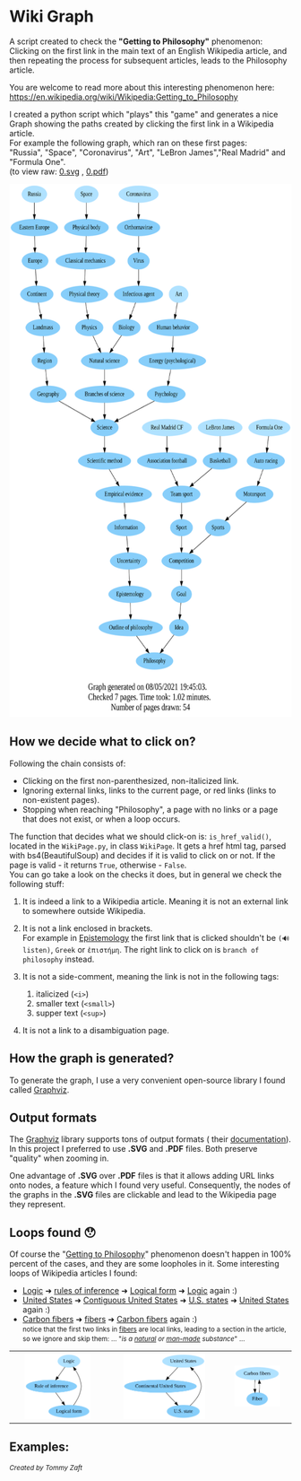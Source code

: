# Wiki Graph

A script created to check the **"Getting to Philosophy"** phenomenon:\
Clicking on the first link in the main text of an English Wikipedia article, and then repeating the process for
subsequent articles, leads to the Philosophy article.

You are welcome to read more about this interesting phenomenon
here: https://en.wikipedia.org/wiki/Wikipedia:Getting_to_Philosophy

I created a python script which "plays" this "game" and generates a nice Graph showing the paths created by clicking the
first link in a Wikipedia article.\
For example the following graph, which ran on these first pages:\
"Russia", "Space", "Coronavirus", "Art", "LeBron James","Real Madrid" and "Formula One".\
(to view raw: [0.svg](https://raw.githubusercontent.com/Tom-stack3/wikiGraph/master/output_examples/0.svg)
, [0.pdf](https://raw.githubusercontent.com/Tom-stack3/wikiGraph/master/output_examples/0.pdf))

<img src="./output_examples/0.svg" height="950">

## How we decide what to click on?

Following the chain consists of:

- Clicking on the first non-parenthesized, non-italicized link.
- Ignoring external links, links to the current page, or red links (links to non-existent pages).
- Stopping when reaching "Philosophy", a page with no links or a page that does not exist, or when a loop occurs.

The function that decides what we should click-on is: ```is_href_valid()```, located in the ```WikiPage.py```, in
class ```WikiPage```. It gets a href html tag, parsed with bs4(BeautifulSoup) and decides if it is valid to click on or
not. If the page is valid - it returns ```True```, otherwise - ```False```.\
You can go take a look on the checks it does, but in general we check the following stuff:

1. It is indeed a link to a Wikipedia article. Meaning it is not an external link to somewhere outside Wikipedia.

2. It is not a link enclosed in brackets.\
   For example in [Epistemology](https://en.wikipedia.org/wiki/Epistemology) the first link that is clicked shouldn't
   be ```(🔊listen)```, ```Greek``` or ```ἐπιστήμη```. The right link to click on is ```branch of philosophy``` instead.

3. It is not a side-comment, meaning the link is not in the following tags:
    1. italicized (```<i>```)
    2. smaller text (```<small>```)
    3. supper text (```<sup>```)

4. It is not a link to a disambiguation page.

## How the graph is generated?

To generate the graph, I use a very convenient open-source library I found called [Graphviz](https://graphviz.org/).

## Output formats

The [Graphviz](https://graphviz.org/) library supports tons of output formats (
their [documentation](https://graphviz.org/doc/info/output.html)). In this project I preferred to use **.SVG** and
**.PDF** files. Both preserve "quality" when zooming in.

One advantage of **.SVG** over **.PDF** files is that it allows adding URL links onto nodes, a feature which I found
very useful. Consequently, the nodes of the graphs in the **.SVG** files are clickable and lead to the Wikipedia page
they represent.

## Loops found 😯

Of course the "[Getting to Philosophy](https://en.wikipedia.org/wiki/Wikipedia:Getting_to_Philosophy)" phenomenon doesn't happen in 100% percent of the cases, and they are some loopholes in it. Some
interesting loops of Wikipedia articles I found:

- [Logic](https://en.wikipedia.org/wiki/Logic) ➜ [rules of inference](https://en.wikipedia.org/wiki/Rule_of_inference)
  ➜ [Logical form](https://en.wikipedia.org/wiki/Logical_form) ➜ [Logic](https://en.wikipedia.org/wiki/Logic) again :)
- [United States](https://en.wikipedia.org/wiki/United_States)
  ➜ [Contiguous United States](https://en.wikipedia.org/wiki/Contiguous_United_States)
  ➜ [U.S. states](https://en.wikipedia.org/wiki/U.S._state)
  ➜ [United States](https://en.wikipedia.org/wiki/United_States)  again :)
- [Carbon fibers](https://en.wikipedia.org/wiki/Carbon_fibers) ➜ [fibers](https://en.wikipedia.org/wiki/Fiber)
  ➜ [Carbon fibers](https://en.wikipedia.org/wiki/Carbon_fibers) again :)\
  <small>notice that the first two links in [fibers](https://en.wikipedia.org/wiki/Fiber) are local links, leading to a
  section in the article, so we ignore and skip them:
  ... "*is a <a href="#Natural_fibers">natural</a> or <a href="#Man-made_fibers">man-made</a> substance*"
  ...</small>

<table>
  <tr>
    <th><img src="./output_examples/loops_examples/logic.svg" width="75%"></th>
    <th><img src="./output_examples/loops_examples/usa.svg" width="75%"></th> 
    <th><img src="./output_examples/loops_examples/carbon_fibers.svg" width="75%"></th>
  </tr>
 </table>


## Examples:

<sup>*Created by Tommy Zaft*</sup>
